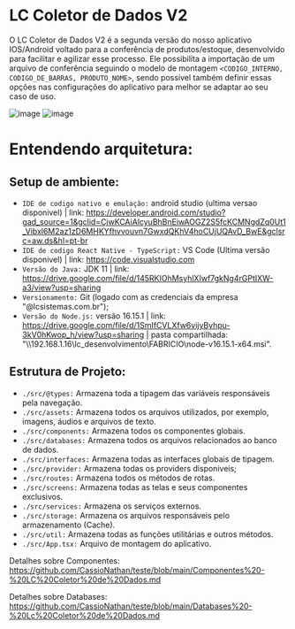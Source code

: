 # LC Coletor de Dados V2

O LC Coletor de Dados V2 é a segunda versão do nosso aplicativo IOS/Android voltado para a conferência de produtos/estoque, desenvolvido para facilitar e agilizar esse processo. Ele possibilita a importação de um arquivo de conferência seguindo o modelo de montagem ```<CODIGO_INTERNO, CODIGO_DE_BARRAS, PRODUTO_NOME>```, sendo possível também definir essas opções nas configurações do aplicativo para melhor se adaptar ao seu caso de uso.

![image](https://github.com/lc-sistemas/LC_Coletor_de_dados_APP_V2/assets/147434228/fe619daf-da26-49a3-93c0-7647daeee0a2) ![image](https://github.com/lc-sistemas/LC_Coletor_de_dados_APP_V2/assets/147434228/eb6534f8-70ff-436b-b07f-b5b30649e44b)

# Entendendo arquitetura:

## Setup de ambiente: 

- ```IDE de codigo nativo e emulação:``` android studio (ultima versao disponivel) |
link: https://developer.android.com/studio?gad_source=1&gclid=CjwKCAiAlcyuBhBnEiwAOGZ2S5fcKCMNgdZq0Ut1_Vibxl6M2az1zD6MHKYfhvvouvn7GwxdQKhV4hoCUjUQAvD_BwE&gclsrc=aw.ds&hl=pt-br
- ```IDE de codigo React Native - TypeScript:``` VS Code (Ultima versão disponivel) |
link: https://code.visualstudio.com
- ```Versão do Java:``` JDK 11 |
link: https://drive.google.com/file/d/145RKIOhMsyhlXIwf7gkNg4rGPtIXW-a3/view?usp=sharing
- ```Versionamento:``` Git (logado com as credenciais da empresa "@lcsistemas.com.br");
- ```Versão do Node.js:``` versão 16.15.1 |
link: https://drive.google.com/file/d/1SmIfCVLXfw6vijyByhpu-3kV0hKwop_h/view?usp=sharing | pasta compartilhada: "\\\\192.168.1.16\lc_desenvolvimento\FABRICIO\node-v16.15.1-x64.msi".

## Estrutura de Projeto:

- ```./src/@types:``` Armazena toda a tipagem das variáveis responsáveis pela navegação.
- ```./src/assets:``` Armazena todos os arquivos utilizados, por exemplo, imagens, áudios e arquivos de texto.
- ```./src/components:``` Armazena todos os componentes globais.
- ```./src/databases:``` Armazena todos os arquivos relacionados ao banco de dados.
- ```./src/interfaces:``` Armazena todas as interfaces globais de tipagem.
- ```./src/provider:``` Armazena todas os providers disponiveis;
- ```./src/routes:``` Armazena todos os métodos de rotas.
- ```./src/screens:``` Armazena todas as telas e seus componentes exclusivos.
- ```./src/services:``` Armazena os serviços externos.
- ```./src/storage:``` Armazena os arquivos responsáveis pelo armazenamento (Cache).
- ```./src/util:``` Armazena todas as funções utilitárias e outros métodos.
- ```./src/App.tsx:``` Arquivo de montagem do aplicativo.

Detalhes sobre Componentes:
https://github.com/CassioNathan/teste/blob/main/Componentes%20-%20LC%20Coletor%20de%20Dados.md

Detalhes sobre Databases:
https://github.com/CassioNathan/teste/blob/main/Databases%20-%20Lc%20Coletor%20de%20Dados.md

